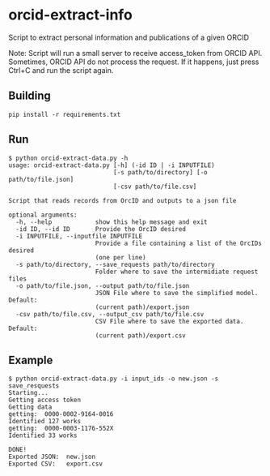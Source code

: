 # orcid-extract-info
Script to extract personal information and publications of a given ORCID

Note: Script will run a small server to receive access_token from ORCID API. Sometimes, ORCID API do not process the request. If it happens, just press Ctrl+C and run the script again.

## Building


```
pip install -r requirements.txt
```


## Run
```
$ python orcid-extract-data.py -h
usage: orcid-extract-data.py [-h] (-id ID | -i INPUTFILE)
                             [-s path/to/directory] [-o path/to/file.json]
                             [-csv path/to/file.csv]

Script that reads records from OrcID and outputs to a json file

optional arguments:
  -h, --help            show this help message and exit
  -id ID, --id ID       Provide the OrcID desired
  -i INPUTFILE, --inputfile INPUTFILE
                        Provide a file containing a list of the OrcIDs desired
                        (one per line)
  -s path/to/directory, --save_requests path/to/directory
                        Folder where to save the intermidiate request files
  -o path/to/file.json, --output path/to/file.json
                        JSON File where to save the simplified model. Default:
                        (current path)/export.json
  -csv path/to/file.csv, --output_csv path/to/file.csv
                        CSV File where to save the exported data. Default:
                        (current path)/export.csv

```

## Example
```
$ python orcid-extract-data.py -i input_ids -o new.json -s save_resquests
Starting...
Getting access token
Getting data
getting:  0000-0002-9164-0016
Identified 127 works
getting:  0000-0003-1176-552X
Identified 33 works

DONE!
Exported JSON:  new.json
Exported CSV:   export.csv

```